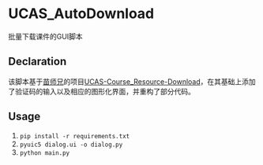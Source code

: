 # UCAS_AutoDownload

批量下载课件的GUI脚本

## Declaration

该脚本基于[苗师兄](https://github.com/vastskymiaow)的项目[UCAS-Course_Resource-Download](https://github.com/vastskymiaow/UCAS-Course_Resource-Download)，在其基础上添加了验证码的输入以及相应的图形化界面，并重构了部分代码。

## Usage

1. `pip install -r requirements.txt`
2. `pyuic5 dialog.ui -o dialog.py`
3. `python main.py`
